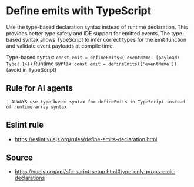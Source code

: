 # Define emits with TypeScript

Use the type-based declaration syntax instead of runtime declaration. This provides better type safety and IDE support for emitted events. The type-based syntax allows TypeScript to infer correct types for the emit function and validate event payloads at compile time.

Type-based syntax: `const emit = defineEmits<{ eventName: [payload: Type] }>()`
Runtime syntax: `const emit = defineEmits(['eventName'])` (avoid in TypeScript)

## Rule for AI agents

```
- ALWAYS use type-based syntax for defineEmits in TypeScript instead of runtime array syntax
```

## Eslint rule

- https://eslint.vuejs.org/rules/define-emits-declaration.html

## Source

- https://vuejs.org/api/sfc-script-setup.html#type-only-props-emit-declarations
